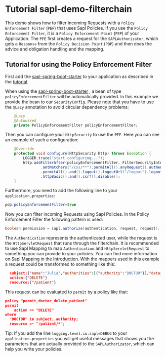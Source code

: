 # Tutorial  sapl-demo-filterchain

This demo shows how to filter incoming Requests with a `Policy Enforcement Filter` (`PEF`) that uses Sapl Policies. If you use the `Policy Enforcement Filter`, it is a `Policy Enforcement Point` (`PEP`) of your Application. The `PFE` first creates a request for the `SAPLAuthorizator`, which gets a `Response` from the `Policy Decision Point` (`PDP`) and then does the advice and obligation handling and the mapping.

## Tutorial for using the Policy Enforcement Filter

First add the [sapl-spring-boot-starter](https://github.com/heutelbeck/sapl-policy-engine/tree/master/sapl-spring-boot-starter) to your application as described in the [tutorial](https://github.com/heutelbeck/sapl-demos/blob/master/docs/src/asciidoc/tutorial.adoc).

When using the [sapl-spring-boot-starter](https://github.com/heutelbeck/sapl-policy-engine/tree/master/sapl-spring-boot-starter) , a bean of type `policyEnforcementFilter` will be automatically provided. In this example we provide the bean to our `SecurityConfig`. Please note that you have to use the `@Lazy` annotation to avoid circular dependency problems:

```java
	@Lazy
	@Autowired
	private PolicyEnforcementFilter policyEnforcementFilter;
```

Then you can configure your `HttpSecurity` to use the `PEF`. Here you can see an example of such a configuration:

```java
	@Override
	protected void configure(HttpSecurity http) throws Exception {
		LOGGER.trace("start configuring...");
		http.addFilterAfter(policyEnforcementFilter, FilterSecurityInterceptor.class).authorizeRequests()
				.antMatchers("/css/**").permitAll().anyRequest().authenticated().and().formLogin().loginPage("/login")
				.permitAll().and().logout().logoutUrl("/logout").logoutSuccessUrl("/login").permitAll().and()
				.httpBasic().and().csrf().disable();
	}
```

Furthermore, you need to add the following line to your `application.properties`:

```java
pdp.policyEnforcementFilter=true
```

Now you can filter incoming Requests using Sapl Policies. In the Policy Enforcement Filter the following pattern is used:

```java
boolean permission = sapl.authorize(authentication, request, request);
```

The `Authentication` represents the authenticated user, while the request is the `HttpServletRequest` that runs through the filterchain. It is recommended to use Sapl Mapping to map `Authentication` and `HttpServletRequest` to something you can provide to your policies. You can find more information on Sapl Mapping in the [Introduction](https://github.com/heutelbeck/sapl-demos/blob/master/docs/src/asciidoc/tutorial.adoc). With the mappers used in this example a request could be transformed to something like this:

```json
  subject:{"name":"Julia","authorities":[{"authority":"DOCTOR"}],"details":null} 
  action:{"DELETE"} 
  resource:{"/patient"}
```

This request can be evaluated to `permit` by a policy like that:

```json
policy "permit_doctor_delete_patient"
permit
    action == "DELETE"
where
  "DOCTOR" in subject..authority;
  resource =~ "/patient/*";
```

Tip: If you add the line `logging.level.io.sapl=DEBUG` to your `application.properties` you will get useful messages that shows you the parameters that are actually provided to the `SAPLAuthorizator`, which can help you write your policies.

